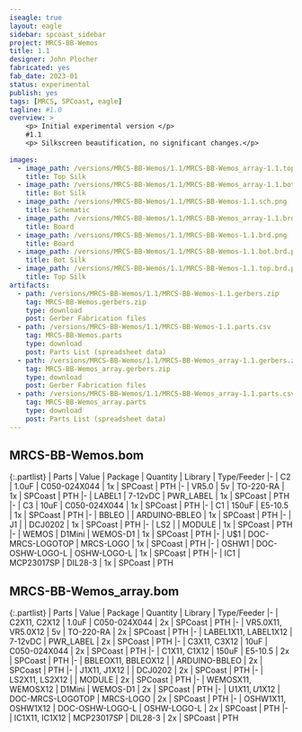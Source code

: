 ```yaml
---
iseagle: true
layout: eagle
sidebar: spcoast_sidebar
project: MRCS-BB-Wemos
title: 1.1
designer: John Plocher
fabricated: yes
fab_date: 2023-01
status: experimental
publish: yes
tags: [MRCS, SPCoast, eagle]
tagline: #1.0
overview: >
    <p> Initial experimental version </p>
    #1.1
    <p> Silkscreen beautification, no significant changes.</p>
    
images:
  - image_path: /versions/MRCS-BB-Wemos/1.1/MRCS-BB-Wemos_array-1.1.top.brd.png
    title: Top Silk
  - image_path: /versions/MRCS-BB-Wemos/1.1/MRCS-BB-Wemos_array-1.1.bot.brd.png
    title: Bot Silk
  - image_path: /versions/MRCS-BB-Wemos/1.1/MRCS-BB-Wemos-1.1.sch.png
    title: Schematic
  - image_path: /versions/MRCS-BB-Wemos/1.1/MRCS-BB-Wemos_array-1.1.brd.png
    title: Board
  - image_path: /versions/MRCS-BB-Wemos/1.1/MRCS-BB-Wemos-1.1.brd.png
    title: Board
  - image_path: /versions/MRCS-BB-Wemos/1.1/MRCS-BB-Wemos-1.1.bot.brd.png
    title: Bot Silk
  - image_path: /versions/MRCS-BB-Wemos/1.1/MRCS-BB-Wemos-1.1.top.brd.png
    title: Top Silk
artifacts:
  - path: /versions/MRCS-BB-Wemos/1.1/MRCS-BB-Wemos-1.1.gerbers.zip
    tag: MRCS-BB-Wemos.gerbers.zip
    type: download
    post: Gerber Fabrication files
  - path: /versions/MRCS-BB-Wemos/1.1/MRCS-BB-Wemos-1.1.parts.csv
    tag: MRCS-BB-Wemos.parts
    type: download
    post: Parts List (spreadsheet data)
  - path: /versions/MRCS-BB-Wemos/1.1/MRCS-BB-Wemos_array-1.1.gerbers.zip
    tag: MRCS-BB-Wemos_array.gerbers.zip
    type: download
    post: Gerber Fabrication files
  - path: /versions/MRCS-BB-Wemos/1.1/MRCS-BB-Wemos_array-1.1.parts.csv
    tag: MRCS-BB-Wemos_array.parts
    type: download
    post: Parts List (spreadsheet data)
---
```


## MRCS-BB-Wemos.bom

{:.partlist}
| Parts | Value | Package | Quantity | Library | Type/Feeder
|-
| C2 | 1.0uF | C050-024X044 | 1x | SPCoast | PTH
|-
| VR5.0 | 5v | TO-220-RA | 1x | SPCoast | PTH
|-
| LABEL1 | 7-12vDC | PWR_LABEL | 1x | SPCoast | PTH
|-
| C3 | 10uF | C050-024X044 | 1x | SPCoast | PTH
|-
| C1 | 150uF | E5-10.5 | 1x | SPCoast | PTH
|-
| BBLEO |  | ARDUINO-BBLEO | 1x | SPCoast | PTH
|-
| J1 |  | DCJ0202 | 1x | SPCoast | PTH
|-
| LS2 |  | MODULE | 1x | SPCoast | PTH
|-
| WEMOS | D1Mini | WEMOS-D1 | 1x | SPCoast | PTH
|-
| U$1 | DOC-MRCS-LOGOTOP | MRCS-LOGO | 1x | SPCoast | PTH
|-
| OSHW1 | DOC-OSHW-LOGO-L | OSHW-LOGO-L | 1x | SPCoast | PTH
|-
| IC1 | MCP23017SP | DIL28-3 | 1x | SPCoast | PTH

## MRCS-BB-Wemos_array.bom

{:.partlist}
| Parts | Value | Package | Quantity | Library | Type/Feeder
|-
| C2X11, C2X12 | 1.0uF | C050-024X044 | 2x | SPCoast | PTH
|-
| VR5.0X11, VR5.0X12 | 5v | TO-220-RA | 2x | SPCoast | PTH
|-
| LABEL1X11, LABEL1X12 | 7-12vDC | PWR_LABEL | 2x | SPCoast | PTH
|-
| C3X11, C3X12 | 10uF | C050-024X044 | 2x | SPCoast | PTH
|-
| C1X11, C1X12 | 150uF | E5-10.5 | 2x | SPCoast | PTH
|-
| BBLEOX11, BBLEOX12 |  | ARDUINO-BBLEO | 2x | SPCoast | PTH
|-
| J1X11, J1X12 |  | DCJ0202 | 2x | SPCoast | PTH
|-
| LS2X11, LS2X12 |  | MODULE | 2x | SPCoast | PTH
|-
| WEMOSX11, WEMOSX12 | D1Mini | WEMOS-D1 | 2x | SPCoast | PTH
|-
| U$1X11, U$1X12 | DOC-MRCS-LOGOTOP | MRCS-LOGO | 2x | SPCoast | PTH
|-
| OSHW1X11, OSHW1X12 | DOC-OSHW-LOGO-L | OSHW-LOGO-L | 2x | SPCoast | PTH
|-
| IC1X11, IC1X12 | MCP23017SP | DIL28-3 | 2x | SPCoast | PTH

